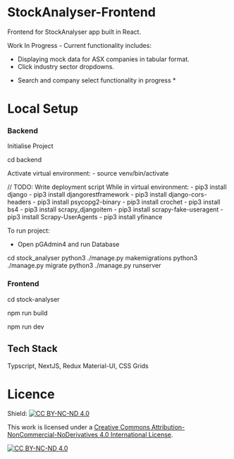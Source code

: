 # StockAnalyser-Frontend
Frontend for StockAnalyser app built in React.

Work In Progress - Current functionality includes:
- Displaying mock data for ASX companies in tabular format.
- Click industry sector dropdowns.

* Search and company select functionality in progress *


# Local Setup

### Backend
Initialise Project

cd backend

Activate virtual environment:
    - source venv/bin/activate

// TODO: Write deployment script
While in virtual environment:
    - pip3 install django
    - pip3 install djangorestframework
    - pip3 install django-cors-headers
    - pip3 install psycopg2-binary
    - pip3 install crochet
    - pip3 install bs4
    - pip3 install scrapy_djangoitem
    - pip3 install scrapy-fake-useragent
    - pip3 install Scrapy-UserAgents
    - pip3 install yfinance

To run project:

- Open pGAdmin4 and run Database

cd stock_analyser
python3 ./manage.py makemigrations
python3 ./manage.py migrate
python3 ./manage.py runserver

### Frontend
cd stock-analyser

npm run build

npm run dev

## Tech Stack

Typscript, NextJS, Redux
Material-UI, CSS Grids

# Licence

Shield: [![CC BY-NC-ND 4.0][cc-by-nc-nd-shield]][cc-by-nc-nd]

This work is licensed under a
[Creative Commons Attribution-NonCommercial-NoDerivatives 4.0 International License][cc-by-nc-nd].

[![CC BY-NC-ND 4.0][cc-by-nc-nd-image]][cc-by-nc-nd]

[cc-by-nc-nd]: http://creativecommons.org/licenses/by-nc-nd/4.0/
[cc-by-nc-nd-image]: https://licensebuttons.net/l/by-nc-nd/4.0/88x31.png
[cc-by-nc-nd-shield]: https://img.shields.io/badge/License-CC%20BY--NC--ND%204.0-lightgrey.svg

